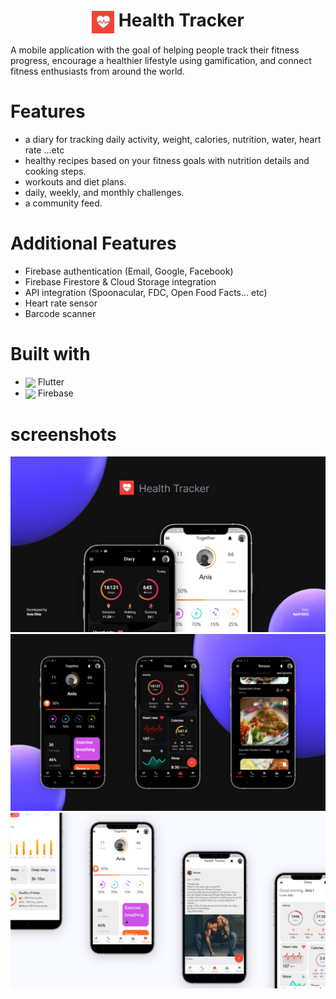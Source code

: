 # <center> <img align="center" src="./assets/images/app_logo.png" height="36"/> Health Tracker <center/>

A mobile application with the goal of helping people track their fitness progress, encourage a healthier lifestyle using gamification, and connect fitness enthusiasts from around the world.

# Features 
- a diary for tracking daily activity, weight, calories, nutrition, water, heart rate ...etc
- healthy recipes based on your fitness goals with nutrition details and cooking steps.
- workouts and diet plans.
- daily, weekly, and monthly challenges.
- a community feed.

# Additional Features
- Firebase authentication (Email, Google, Facebook)
- Firebase Firestore & Cloud Storage integration
- API integration (Spoonacular, FDC, Open Food Facts... etc)
- Heart rate sensor
- Barcode scanner

# Built with 
 - <img align="center" src="https://img.icons8.com/color/48/000000/flutter.png" height="30"/> Flutter 
 - <img align="center" src="https://img.icons8.com/color/48/000000/firebase.png" height="30"/> Firebase

# screenshots 
![App screenshots](./screenshots/ss1.png)
![App screenshots](./screenshots/ss2.png)
![App screenshots](./screenshots/ss3.png)
